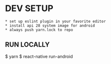 # DEV SETUP

    * set up eslint plugin in your favorite editor
    * install api 28 system image for android
    * always push yarn.lock to repo

## RUN LOCALLY

$ yarn
$ react-native run-android
